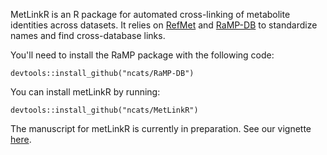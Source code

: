 MetLinkR is an R package for automated cross-linking of metabolite identities across datasets. It relies on [RefMet](https://www.metabolomicsworkbench.org/databases/refmet/index.php) and [RaMP-DB](https://rampdb.nih.gov/) to standardize names and find cross-database links.

You'll need to install the RaMP package with the following code:

```
devtools::install_github("ncats/RaMP-DB")
```

You can install metLinkR by running:

```
devtools::install_github("ncats/MetLinkR")
```

The manuscript for metLinkR is currently in preparation. See our vignette [here](https://github.com/ncats/MetLinkR/blob/gh-pages/Vignette.Rmd).
